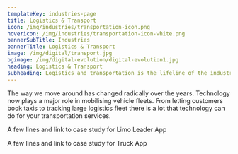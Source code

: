 ```yaml
---
templateKey: industries-page
title: Logistics & Transport
icon: /img/industries/transportation-icon.png
hovericon: /img/industries/transportation-icon-white.png
bannerSubTitle: Industries
bannerTitle: Logistics & Transport
image: /img/digital/transport.jpg
bgimage: /img/digital-evolution/digital-evolution1.jpg
heading: Logistics & Transport
subheading: Logistics and transportation is the lifeline of the industry and economy. Use of IOT and software is modernising this age old business at a never before pace. You dont want to be left out !
---
```


The way we move around has changed radically over the years. Technology now plays a major role in mobilising vehicle fleets. From letting customers book taxis to tracking large logistics fleet there is a lot that technology can do for your transportation services.

A few lines and link to case study for Limo Leader App

A few lines and link to case study for Truck App

